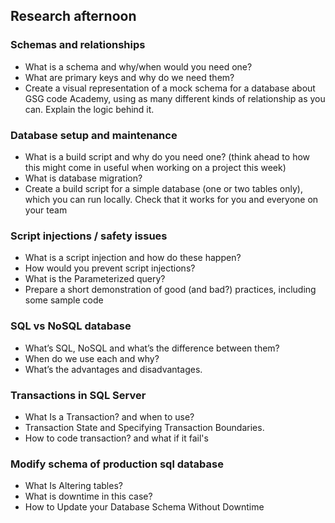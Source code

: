 ## Research afternoon

### Schemas and relationships
  - What is a schema and why/when would you need one?
  - What are primary keys and why do we need them?
  - Create a visual representation of a mock schema for a database about GSG code Academy, using as many different kinds of relationship as you can. Explain the logic behind it.

### Database setup and maintenance
  - What is a build script and why do you need one? (think ahead to how this might come in useful when working on a project this week)
  - What is database migration?
  - Create a build script for a simple database (one or two tables only), which you can run locally. Check that it works for you and everyone on your team

### Script injections / safety issues
  - What is a script injection and how do these happen?
  - How would you prevent script injections?
  - What is the Parameterized query?
  - Prepare a short demonstration of good (and bad?) practices, including some sample code

  
### SQL vs NoSQL database
  - What’s SQL, NoSQL and what’s the difference between them?
  - When do we use each and why?
  - What’s the advantages and disadvantages.

### Transactions in SQL Server
  - What Is a Transaction? and when to use?
  - Transaction State and Specifying Transaction Boundaries.
  - How to code transaction? and what if it fail's

### Modify schema of production sql database
  - What Is Altering tables?
  - What is downtime in this case?
  - How to Update your Database Schema Without Downtime
   
